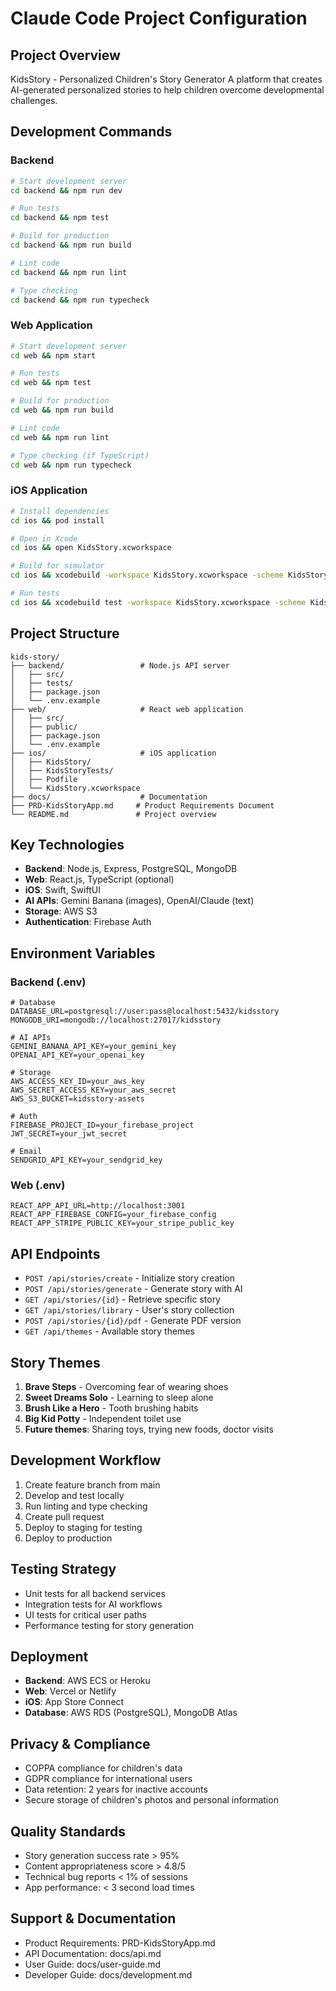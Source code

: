 # Claude Code Project Configuration

## Project Overview
KidsStory - Personalized Children's Story Generator
A platform that creates AI-generated personalized stories to help children overcome developmental challenges.

## Development Commands

### Backend
```bash
# Start development server
cd backend && npm run dev

# Run tests
cd backend && npm test

# Build for production
cd backend && npm run build

# Lint code
cd backend && npm run lint

# Type checking
cd backend && npm run typecheck
```

### Web Application
```bash
# Start development server
cd web && npm start

# Run tests
cd web && npm test

# Build for production
cd web && npm run build

# Lint code
cd web && npm run lint

# Type checking (if TypeScript)
cd web && npm run typecheck
```

### iOS Application
```bash
# Install dependencies
cd ios && pod install

# Open in Xcode
cd ios && open KidsStory.xcworkspace

# Build for simulator
cd ios && xcodebuild -workspace KidsStory.xcworkspace -scheme KidsStory -destination 'platform=iOS Simulator,name=iPhone 14'

# Run tests
cd ios && xcodebuild test -workspace KidsStory.xcworkspace -scheme KidsStoryTests -destination 'platform=iOS Simulator,name=iPhone 14'
```

## Project Structure
```
kids-story/
├── backend/                 # Node.js API server
│   ├── src/
│   ├── tests/
│   ├── package.json
│   └── .env.example
├── web/                     # React web application
│   ├── src/
│   ├── public/
│   ├── package.json
│   └── .env.example
├── ios/                     # iOS application
│   ├── KidsStory/
│   ├── KidsStoryTests/
│   ├── Podfile
│   └── KidsStory.xcworkspace
├── docs/                    # Documentation
├── PRD-KidsStoryApp.md     # Product Requirements Document
└── README.md               # Project overview
```

## Key Technologies
- **Backend**: Node.js, Express, PostgreSQL, MongoDB
- **Web**: React.js, TypeScript (optional)
- **iOS**: Swift, SwiftUI
- **AI APIs**: Gemini Banana (images), OpenAI/Claude (text)
- **Storage**: AWS S3
- **Authentication**: Firebase Auth

## Environment Variables

### Backend (.env)
```
# Database
DATABASE_URL=postgresql://user:pass@localhost:5432/kidsstory
MONGODB_URI=mongodb://localhost:27017/kidsstory

# AI APIs
GEMINI_BANANA_API_KEY=your_gemini_key
OPENAI_API_KEY=your_openai_key

# Storage
AWS_ACCESS_KEY_ID=your_aws_key
AWS_SECRET_ACCESS_KEY=your_aws_secret
AWS_S3_BUCKET=kidsstory-assets

# Auth
FIREBASE_PROJECT_ID=your_firebase_project
JWT_SECRET=your_jwt_secret

# Email
SENDGRID_API_KEY=your_sendgrid_key
```

### Web (.env)
```
REACT_APP_API_URL=http://localhost:3001
REACT_APP_FIREBASE_CONFIG=your_firebase_config
REACT_APP_STRIPE_PUBLIC_KEY=your_stripe_public_key
```

## API Endpoints
- `POST /api/stories/create` - Initialize story creation
- `POST /api/stories/generate` - Generate story with AI
- `GET /api/stories/{id}` - Retrieve specific story
- `GET /api/stories/library` - User's story collection
- `POST /api/stories/{id}/pdf` - Generate PDF version
- `GET /api/themes` - Available story themes

## Story Themes
1. **Brave Steps** - Overcoming fear of wearing shoes
2. **Sweet Dreams Solo** - Learning to sleep alone
3. **Brush Like a Hero** - Tooth brushing habits
4. **Big Kid Potty** - Independent toilet use
5. **Future themes**: Sharing toys, trying new foods, doctor visits

## Development Workflow
1. Create feature branch from main
2. Develop and test locally
3. Run linting and type checking
4. Create pull request
5. Deploy to staging for testing
6. Deploy to production

## Testing Strategy
- Unit tests for all backend services
- Integration tests for AI workflows
- UI tests for critical user paths
- Performance testing for story generation

## Deployment
- **Backend**: AWS ECS or Heroku
- **Web**: Vercel or Netlify
- **iOS**: App Store Connect
- **Database**: AWS RDS (PostgreSQL), MongoDB Atlas

## Privacy & Compliance
- COPPA compliance for children's data
- GDPR compliance for international users
- Data retention: 2 years for inactive accounts
- Secure storage of children's photos and personal information

## Quality Standards
- Story generation success rate > 95%
- Content appropriateness score > 4.8/5
- Technical bug reports < 1% of sessions
- App performance: < 3 second load times

## Support & Documentation
- Product Requirements: PRD-KidsStoryApp.md
- API Documentation: docs/api.md
- User Guide: docs/user-guide.md
- Developer Guide: docs/development.md
